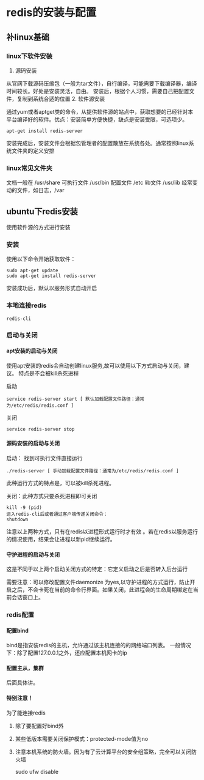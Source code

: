 # redis的安装与配置

## 补linux基础

### linux下软件安装

1. 源码安装

从官网下载源码压缩包（一般为tar文件），自行编译，可能需要下载编译器，编译时间较长。好处是安装灵活，自由。
安装后，根据个人习惯，需要自己把配置文件，复制到系统合适的位置
2. 软件源安装

通过yum或者aptget类的命令，从提供软件源的站点中，获取想要的已经针对本平台编译好的软件。优点：安装简单方便快捷，缺点是安装受限，可选项少。

    apt-get install redis-server

安装完成后，安装文件会根据包管理者的配置散放在系统各处。通常按照linux系统文件夹的定义安排

### linux常见文件夹

文档一般在 /usr/share
可执行文件 /usr/bin
配置文件 /etc
lib文件 /usr/lib
经常变动的文件，如日志，/var

## ubuntu下redis安装

使用软件源的方式进行安装

### 安装

使用以下命令开始获取软件：

    sudo apt-get update
    sudo apt-get install redis-server

安装成功后，默认以服务形式自动开启

### 本地连接redis

    redis-cli

### 启动与关闭

#### apt安装的启动与关闭

使用apt安装的redis会自动创建linux服务,故可以使用以下方式启动与关闭，建议。
特点是不会被kill杀死进程

启动

    service redis-server start [ 默认加载配置文件路径：通常为/etc/redis/redis.conf ]

关闭

    service redis-server stop

#### 源码安装的启动与关闭

启动： 找到可执行文件直接运行

    ./redis-server [ 手动加载配置文件路径：通常为/etc/redis/redis.conf ]
此种运行方式的特点是，可以被kill杀死进程。

关闭：此种方式只要杀死进程即可关闭

    kill -9 (pid)
    进入redis-cli后或者通过客户端传递关闭命令：
    shutdown
注意以上两种方式，只有在redis以进程形式运行时才有效 。若在redis以服务运行的情况使用，结果会让进程以新pid继续运行。

#### 守护进程的启动与关闭

这是不同于以上两个启动关闭方式的特定：它定义启动之后是否转入后台运行

需要注意：可以修改配置文件daemonize 为yes,以守护进程的方式运行，防止开启之后，不会卡死在当前的命令行界面。如果关闭，此进程会的生命周期绑定在当前会话窗口上。

### redis配置

#### 配置bind

bind是指安装redis的主机，允许通过该主机连接的的网络端口列表。
一般情况下：除了配置127.0.0.1之外，还应配置本机网卡的ip

#### 配置主从，集群

后面具体讲。

#### 特别注意！

为了能连接redis
1. 除了要配置好bind外
2. 某些低版本需要关闭保护模式：protected-mode值为no
3. 注意本机系统的防火墙。因为有了云计算平台的安全组策略，完全可以关闭防火墙 

    sudo ufw disable